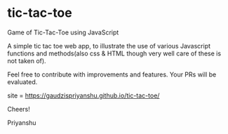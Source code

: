 # tic-tac-toe
Game of Tic-Tac-Toe using JavaScript

A simple tic tac toe web app, to illustrate the use of various Javascript functions and methods(also css & HTML though very well care of these is not taken of).

Feel free to contribute with improvements and features. Your PRs will be evaluated.

site = https://gaudzispriyanshu.github.io/tic-tac-toe/

Cheers!

Priyanshu
